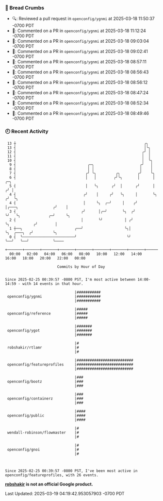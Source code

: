### 🍞 Bread Crumbs

 * 🔍: Reviewed a pull request in  `openconfig/ygnmi` at 2025-03-18 11:50:37 -0700 PDT
 * 💬: Commented on a PR in  `openconfig/ygnmi` at 2025-03-18 11:12:24 -0700 PDT
 * 💬: Commented on a PR in  `openconfig/ygnmi` at 2025-03-18 09:03:04 -0700 PDT
 * 💬: Commented on a PR in  `openconfig/ygnmi` at 2025-03-18 09:02:41 -0700 PDT
 * 💬: Commented on a PR in  `openconfig/ygnmi` at 2025-03-18 08:57:11 -0700 PDT
 * 💬: Commented on a PR in  `openconfig/ygnmi` at 2025-03-18 08:56:43 -0700 PDT
 * 💬: Commented on a PR in  `openconfig/ygnmi` at 2025-03-18 08:56:12 -0700 PDT
 * 💬: Commented on a PR in  `openconfig/ygnmi` at 2025-03-18 08:47:24 -0700 PDT
 * 💬: Commented on a PR in  `openconfig/ygnmi` at 2025-03-18 08:52:34 -0700 PDT
 * 💬: Commented on a PR in  `openconfig/ygnmi` at 2025-03-18 08:49:46 -0700 PDT

### 🕘 Recent Activity
```
 13 ┼                                                           ╭╮
 13 ┤                                                           │╰╮
 12 ┤                                                          ╭╯ │
 11 ┤                                                          │  │
 10 ┤                                                          │  ╰╮
  9 ┤                                 ╭─╮                     ╭╯   │
  8 ┤                                 │ │                     │    │
  7 ┤                                ╭╯ ╰╮         ╭╮        ╭╯    ╰╮
  6 ┤                                │   │        ╭╯╰╮       │      │                         ╭─╮
  5 ┤                                │   ╰╮      ╭╯  │      ╭╯      │                        ╭╯ │
  4 ┤                               ╭╯    │     ╭╯   ╰╮     │       ╰╮                      ╭╯  ╰╮
  4 ┤                               │     ╰╮  ╭─╯     │    ╭╯        │╭───╮                ╭╯    │
  3 ┤                              ╭╯      │╭─╯       ╰╮  ╭╯         ╰╯   ╰╮             ╭─╯     ╰╮
  2 ┤                              │       ╰╯          │ ╭╯                ╰╮           ╭╯        │
  1 ┼──╮                        ╭──╯                   ╰╮│                  ╰╮  ╭───╮  ╭╯         ╰╮
  0 ┤  ╰────────────────────────╯                       ╰╯                   ╰──╯   ╰──╯           ╰────
    +───────+───────+───────+───────+───────+───────+───────+───────+───────+───────+───────+───────+────
  00:00   02:00   04:00   06:00   08:00   10:00   12:00   14:00   16:00   18:00   20:00   22:00   00:00   

						Commits by Hour of Day


Since 2025-02-25 00:39:57 -0800 PST, I'm most active between 14:00-14:59 - with 14 events in that hour.

```



```
                                |###########
 openconfig/ygnmi               |###########
                                |###########

                                |#####
 openconfig/reference           |#####
                                |#####

                                |#######
 openconfig/ygot                |#######
                                |#######

                                |#
 robshakir/rtlamr               |#
                                |#

                                |##########################
 openconfig/featureprofiles     |##########################
                                |##########################

                                |###
 openconfig/bootz               |###
                                |###

                                |###
 openconfig/containerz          |###
                                |###

                                |####
 openconfig/public              |####
                                |####

                                |#
 wendall-robinson/flowmaster    |#
                                |#

                                |#
 openconfig/gnoi                |#
                                |#



Since 2025-02-25 00:39:57 -0800 PST, I've been most active in openconfig/featureprofiles, with 26 events.

```
**[robshakir](mailto:robjs@google.com) is not an official Google product.**  


Last Updated: 2025-03-19 04:19:42.953057903 -0700 PDT
